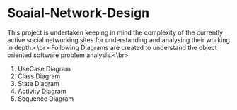 # Soaial-Network-Design
This project is undertaken keeping in mind the complexity of the currently active social networking sites for understanding and analysing their working in depth.<\br>
Following Diagrams are created to understand the object oriented software problem analysis.<\br>
1) UseCase Diagram
2) Class Diagram
3) State Diagram
4) Activity Diagram
5) Sequence Diagram 
